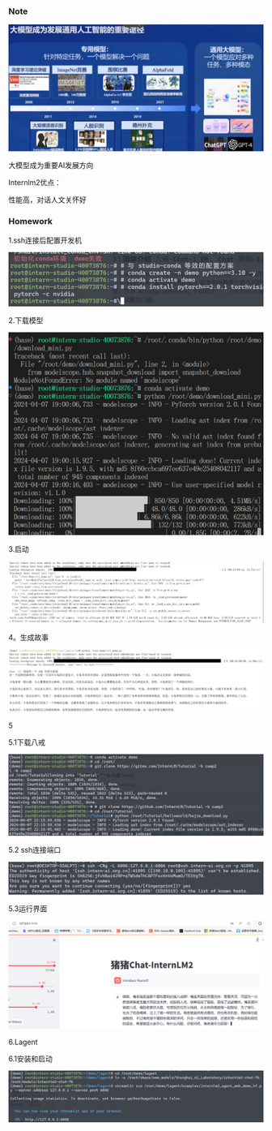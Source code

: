 ### Note

![1714014372173](image/lecture2/1714014372173.png)

大模型成为重要AI发展方向

Internlm2优点：

性能高，对话人文关怀好

### Homework

1.ssh连接后配置开发机

![1712472863200](image/lecture2/1712472863200.png "初始化环境")

2.下载模型

![1712487661131](image/lecture2/1712487661131.png)

3.启动

![1712489659817](image/lecture2/1712489659817.png)

4。生成故事

![1712490492756](image/lecture2/1712490492756.png)

5

5.1下载八戒

![1712499412176](image/lecture2/1712499412176.png)

5.2 ssh连接端口

![1712502028954](image/lecture2/1712502028954.png)

5.3运行界面

![1712502336991](image/lecture2/1712502336991.png)

6.Lagent

6.1安装和启动

![1712503216749](image/lecture2/1712503216749.png)
